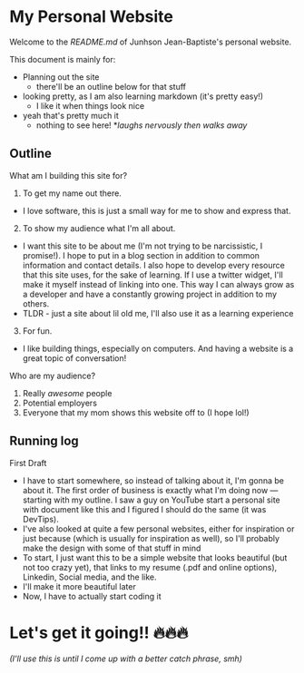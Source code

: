 My Personal Website
====================

Welcome to the _README.md_ of Junhson Jean-Baptiste's personal website.

This document is mainly for:
- Planning out the site
  + there'll be an outline below for that stuff
- looking pretty, as I am also learning markdown (it's pretty easy!)
  + I like it when things look nice
- yeah that's pretty much it
  + nothing to see here! \**laughs nervously then walks away*


Outline
---

What am I building this site for?
1. To get my name out there.
  - I love software, this is just a small way for me to show and express that.
2. To show my audience what I'm all about.
  - I want this site to be about me (I'm not trying to be narcissistic, I promise!). I hope to put in a blog section in addition to common information and contact details. I also hope to develop every resource that this site uses, for the sake of learning. If I use a twitter widget, I'll make it myself instead of linking into one. This way I can always grow as a developer and have a constantly growing project in addition to my others.
  - TLDR - just a site about lil old me, I'll also use it as a learning experience
3. For fun.
  - I like building things, especially on computers. And having a website is a great topic of conversation!

  Who are my audience?
  1. Really *awesome* people
  2. Potential employers
  3. Everyone that my mom shows this website off to (I hope lol!)

  Running log
  -----
  First Draft
  - I have to start somewhere, so instead of talking about it, I'm gonna be about it. The first order of business is exactly what I'm doing now — starting with my outline. I saw a guy on YouTube start a personal site with document like this and I figured I should do the same (it was DevTips).
  - I've also looked at quite a few personal websites, either for inspiration or just because (which is usually for inspiration as well), so I'll probably make the design with some of that stuff in mind
  - To start, I just want this to be a simple website that looks beautiful (but not too crazy yet), that links to my resume (.pdf and online options), Linkedin, Social media, and the like.
  - I'll make it more beautiful later
  - Now, I have to actually start coding it

  Let's get it going!! 🔥🔥🔥
  ========
  _(I'll use this is until I come up with a better catch phrase, smh)_

